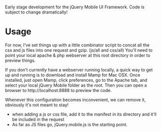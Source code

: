 Early stage development for the jQuery Mobile UI Framework.
Code is subject to change dramatically!

Usage
=====
For now, I've set things up with a little combinator script to concat all the css and js files into one request and gzip. (js/all and css/all)
You'll need to point your local apache & php webserver at this root directory in order to preview things. 

If you don't currently have a webserver running locally, a quick way to get up and running is to download and install Mamp for Mac OSX. Once installed, just open Mamp, click preferences, go to the Apache tab, and select your local jQuery Mobile folder as the root. Then you can open a browser to http://localhost:8888 to preview the code.

Whenever this configuration becomes inconvenient, we can remove it, obviously it's not meant to stay!

- when adding a js or css file, add it to the manifest in its directory and it'll be included in the request
- As far as JS files go, jQuery.mobile.js is the starting point.